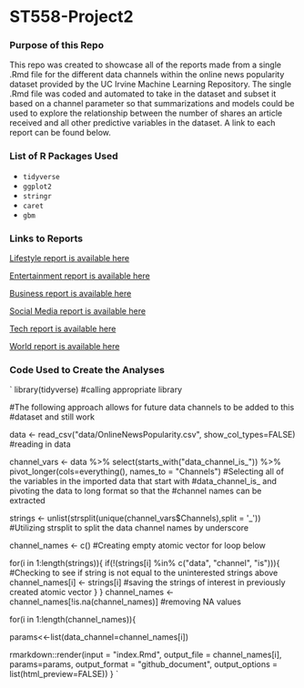 # ST558-Project2

### Purpose of this Repo

This repo was created to showcase all of the reports made from a single .Rmd file for the different 
data channels within the online news popularity dataset provided by the UC Irvine Machine Learning 
Repository. The single .Rmd file was coded and automated to take in the dataset and subset it based 
on a channel parameter so that summarizations and models could be used to explore the relationship 
between the number of shares an article received and all other predictive variables in the dataset.
A link to each report can be found below.

### List of R Packages Used  

  * `tidyverse`
  * `ggplot2`
  * `stringr`
  * `caret`
  * `gbm`  

### Links to Reports

[Lifestyle report is available here](lifestyle.md)
  
[Entertainment report is available here](entertainment.md)
  
[Business report is available here](bus.md)
  
[Social Media report is available here](socmed.md)
  
[Tech report is available here](tech.md)
  
[World report is available here](world.md)

### Code Used to Create the Analyses

`
library(tidyverse) #calling appropriate library

#The following approach allows for future data channels to be added to this
#dataset and still work

data <- read_csv("data/OnlineNewsPopularity.csv", show_col_types=FALSE)
#reading in data

channel_vars <- data %>% select(starts_with("data_channel_is_")) %>% 
  pivot_longer(cols=everything(), names_to = "Channels")
#Selecting all of the variables in the imported data that start with 
#data_channel_is_ and pivoting the data to long format so that the 
#channel names can be extracted

strings <- unlist(strsplit(unique(channel_vars$Channels),split = '_'))
#Utilizing strsplit to split the data channel names by underscore

channel_names <- c()
#Creating empty atomic vector for loop below

for(i in 1:length(strings)){
  if(!(strings[i] %in% c("data", "channel", "is"))){
    #Checking to see if string is not equal to the uninterested strings above
    channel_names[i] <- strings[i]
    #saving the strings of interest in previously created atomic vector
  }
}
channel_names <- channel_names[!is.na(channel_names)] #removing NA values

for(i in 1:length(channel_names)){
  
  params<<-list(data_channel=channel_names[i])
  
  rmarkdown::render(input = "index.Rmd", output_file = channel_names[i], 
                    params=params, 
                    output_format = "github_document", 
                    output_options = list(html_preview=FALSE))
}
`
